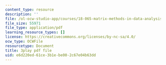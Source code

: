 ```yaml
---
content_type: resource
description: ''
file: /ol-ocw-studio-app/courses/18-065-matrix-methods-in-data-analysis-signal-processing-and-machine-learning-spring-2018/e6d220ed61ce3b1ebe002c67e04b63dd_rYz83XPxiZo.pdf
file_size: 55971
file_type: application/pdf
learning_resource_types: []
license: https://creativecommons.org/licenses/by-nc-sa/4.0/
ocw_type: OCWFile
resourcetype: Document
title: 3play pdf file
uid: e6d220ed-61ce-3b1e-be00-2c67e04b63dd
---
```


